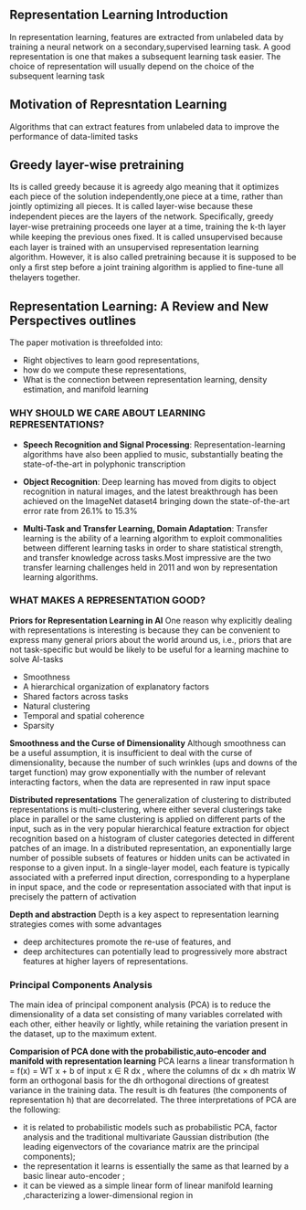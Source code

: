 ## Representation Learning Introduction
In representation learning, features are extracted from unlabeled data by training a neural network on a secondary,supervised learning task.
A good representation is one that makes a subsequent learning task easier. The choice of representation will usually depend on the choice of the subsequent learning task
## Motivation of Represntation Learning
Algorithms that can extract features from unlabeled data to improve the performance of data-limited tasks 

## Greedy layer-wise pretraining
Its is called greedy because it is agreedy algo meaning that it optimizes each piece of the solution independently,one piece at a time, rather than jointly optimizing all pieces. It is called layer-wise because these independent pieces are the layers of the network. Speciﬁcally, greedy layer-wise pretraining proceeds one layer at a time, training the k-th layer while keeping the previous ones ﬁxed. It is called unsupervised because each layer is trained with an unsupervised representation learning algorithm. However, it is also called pretraining because it is supposed to be only a ﬁrst step before a joint training algorithm is applied to ﬁne-tune all thelayers together.


## Representation Learning: A Review and New Perspectives outlines
The paper  motivation is threefolded into:
 - Right objectives to learn good representations,
 - how do we compute these representations, 
 - What is the connection between representation learning, density estimation, and manifold learning
 ### WHY SHOULD WE CARE ABOUT LEARNING REPRESENTATIONS?

- **Speech Recognition and Signal Processing**:
Representation-learning algorithms have also been applied to music, substantially beating the state-of-the-art in polyphonic transcription

- **Object Recognition**:
Deep learning has moved from digits to object recognition in natural images, and the latest
breakthrough has been achieved on the ImageNet dataset4 bringing down the state-of-the-art error rate from 26.1% to 15.3%

- **Multi-Task and Transfer Learning, Domain Adaptation**:
Transfer learning is the ability of a learning algorithm to exploit commonalities between different learning tasks in order to share statistical strength, and transfer knowledge across tasks.Most impressive are the two transfer learning challenges held in 2011 and won by representation learning algorithms.
 ### WHAT MAKES A REPRESENTATION GOOD?
**Priors for Representation Learning in AI**
 One reason why explicitly dealing with representations is interesting is because they can be convenient to express many general priors about the world around us, i.e., priors that are not task-specific but would be likely to be useful for a learning machine to solve AI-tasks
 - Smoothness
 - A hierarchical organization of explanatory factors
 - Shared factors across tasks
 - Natural clustering
 - Temporal and spatial coherence
 - Sparsity
 
 **Smoothness and the Curse of Dimensionality**
 Although smoothness can be a useful assumption, it is insufficient to deal with the curse of dimensionality, because the number of such wrinkles (ups and downs of the target function) may grow exponentially with the number of relevant interacting factors, when the data are represented in raw input space

 **Distributed representations**
 The generalization of clustering to distributed representations is multi-clustering, where either several clusterings take place in parallel or the same clustering is applied on different parts of the input, such as in the very popular hierarchical feature extraction for object recognition based on a histogram of cluster categories detected in different patches of an image.
 In a distributed representation, an exponentially large number of possible subsets of features or hidden units can be activated in response to a given input. In a single-layer model, each feature is typically associated with a preferred input direction, corresponding to a hyperplane in input space, and the code or representation associated with that input is precisely the pattern of activation


**Depth and abstraction**
Depth is a key aspect to representation learning strategies comes with some advantages
- deep architectures promote the re-use of features, and
- deep architectures can potentially lead to progressively more abstract features at higher layers of representations.
### Principal Components Analysis 
The main idea of principal component analysis (PCA) is to reduce the dimensionality of a data set consisting of many variables correlated with each other, either heavily or lightly, while retaining the variation present in the dataset, up to the maximum extent. 

**Comparision of PCA done with the probabilistic,auto-encoder and manifold with representation learning**
PCA learns a linear transformation h = f(x) = WT x + b of input x ∈ R dx , where the columns of dx × dh matrix W form an orthogonal basis for the dh orthogonal directions of greatest variance in the training data. The result is dh features (the components of representation h) that are decorrelated.
 The three interpretations of PCA are the following:
  - it is related to probabilistic models such as probabilistic PCA, factor analysis and the traditional
multivariate Gaussian distribution (the leading eigenvectors of the covariance matrix are the principal components);
  - the representation it learns is essentially the same as that learned by a basic linear auto-encoder ;
  - it can be viewed as a simple linear form of linear manifold learning ,characterizing a lower-dimensional region in 
